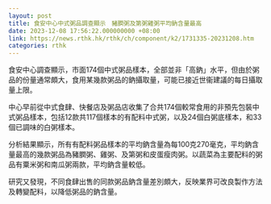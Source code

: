 ```yaml
---
layout: post
title: 食安中心中式粥品調查顯示　豬膶粥及第粥雞粥平均鈉含量最高
date: 2023-12-08 17:56:22.000000000 +08:00
link: https://news.rthk.hk/rthk/ch/component/k2/1731335-20231208.htm
categories: rthk
---
```


食安中心調查顯示，市面174個中式粥品樣本，全部並非「高鈉」水平，但由於粥品的份量通常頗大，食用某幾款粥品的鈉攝取量，可能已接近世衞建議的每日攝取量上限。

中心早前從中式食肆、快餐店及粥品店收集了合共174個較常食用的非預先包裝中式粥品樣本，包括12款共117個樣本的有配料中式粥，以及24個白粥底樣本，和33個已調味的白粥樣本。

分析結果顯示，所有有配料粥品樣本的平均鈉含量為每100克270毫克，平均鈉含量最高的幾款粥品為豬膶粥、雞粥、及第粥和皮蛋瘦肉粥。以蔬菜為主要配料的粥品有粟米粥和南瓜粥兩款，平均鈉含量較低。

研究又發現，不同食肆出售的同款粥品鈉含量差別頗大，反映業界可改良製作方法及轉變配料，以降低粥品的鈉含量。
